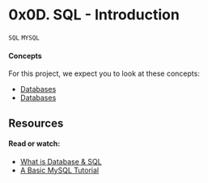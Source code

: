 # 0x0D. SQL - Introduction

`SQL`  `MYSQL`


#### Concepts

For this project, we expect you to look at these concepts:
- [Databases](https://alx-intranet.hbtn.io/concepts/37)
- [Databases](https://alx-intranet.hbtn.io/concepts/556)

## Resources
#### Read or watch:

* [What is Database & SQL](https://www.youtube.com/watch?v=FR4QIeZaPeM)
* [A Basic MySQL Tutorial](https://www.digitalocean.com/community/tutorials/how-to-install-mysql-on-ubuntu-20-04)

